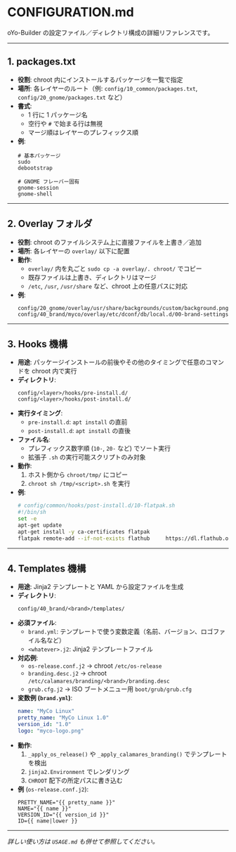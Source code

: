 # CONFIGURATION.md

oYo-Builder の設定ファイル／ディレクトリ構成の詳細リファレンスです。

---

## 1. packages.txt

- **役割**: chroot 内にインストールするパッケージを一覧で指定  
- **場所**: 各レイヤーのルート（例: `config/10_common/packages.txt`, `config/20_gnome/packages.txt` など）  
- **書式**:
  - 1 行に 1 パッケージ名  
  - 空行や `#` で始まる行は無視  
  - マージ順はレイヤーのプレフィックス順  
- **例**:
  ```text
  # 基本パッケージ
  sudo
  debootstrap

  # GNOME フレーバー固有
  gnome-session
  gnome-shell
  ```

---

## 2. Overlay フォルダ

- **役割**: chroot のファイルシステム上に直接ファイルを上書き／追加  
- **場所**: 各レイヤーの `overlay/` 以下に配置  
- **動作**:
  - `overlay/` 内を丸ごと `sudo cp -a overlay/. chroot/` でコピー  
  - 既存ファイルは上書き、ディレクトリはマージ  
  - `/etc`, `/usr`, `/usr/share` など、chroot 上の任意パスに対応  
- **例**:
  ```
  config/20_gnome/overlay/usr/share/backgrounds/custom/background.png
  config/40_brand/myco/overlay/etc/dconf/db/local.d/00-brand-settings
  ```

---

## 3. Hooks 機構

- **用途**: パッケージインストールの前後やその他のタイミングで任意のコマンドを chroot 内で実行  
- **ディレクトリ**:
  ```
  config/<layer>/hooks/pre-install.d/
  config/<layer>/hooks/post-install.d/
  ```
- **実行タイミング**:
  - `pre-install.d`: `apt install` の直前  
  - `post-install.d`: `apt install` の直後  
- **ファイル名**:
  - プレフィックス数字順 (`10-`, `20-` など) でソート実行  
  - 拡張子 `.sh` の実行可能スクリプトのみ対象  
- **動作**:
  1. ホスト側から `chroot/tmp/` にコピー  
  2. `chroot sh /tmp/<script>.sh` を実行  
- **例**:
  ```bash
  # config/common/hooks/post-install.d/10-flatpak.sh
  #!/bin/sh
  set -e
  apt-get update
  apt-get install -y ca-certificates flatpak
  flatpak remote-add --if-not-exists flathub     https://dl.flathub.org/repo/flathub.flatpakrepo
  ```

---

## 4. Templates 機構

- **用途**: Jinja2 テンプレートと YAML から設定ファイルを生成  
- **ディレクトリ**:
  ```
  config/40_brand/<brand>/templates/
  ```
- **必須ファイル**:
  - `brand.yml`: テンプレートで使う変数定義（名前、バージョン、ロゴファイル名など）  
  - `<whatever>.j2`: Jinja2 テンプレートファイル  
- **対応例**:
  - `os-release.conf.j2` → chroot `/etc/os-release`  
  - `branding.desc.j2` → chroot `/etc/calamares/branding/<brand>/branding.desc`  
  - `grub.cfg.j2` → ISO ブートメニュー用 `boot/grub/grub.cfg`  
- **変数例 (`brand.yml`)**:
  ```yaml
  name: "MyCo Linux"
  pretty_name: "MyCo Linux 1.0"
  version_id: "1.0"
  logo: "myco-logo.png"
  ```
- **動作**:
  1. `_apply_os_release()` や `_apply_calamares_branding()` でテンプレートを検出  
  2. `jinja2.Environment` でレンダリング  
  3. `CHROOT` 配下の所定パスに書き込む  
- **例** (`os-release.conf.j2`):
  ```jinja
  PRETTY_NAME="{{ pretty_name }}"
  NAME="{{ name }}"
  VERSION_ID="{{ version_id }}"
  ID={{ name|lower }}
  ```

---

*詳しい使い方は `USAGE.md` も併せて参照してください。*
